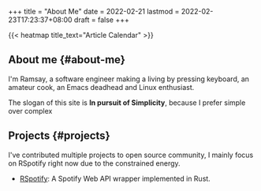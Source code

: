 +++
title = "About Me"
date = 2022-02-21
lastmod = 2022-02-23T17:23:37+08:00
draft = false
+++

{{< heatmap title_text="Article Calendar" >}}

## About me {#about-me}

I'm Ramsay, a software engineer making a living by pressing keyboard, an amateur cook, an Emacs deadhead and Linux enthusiast.

The slogan of this site is ****In pursuit of Simplicity****, because I prefer simple over complex

## Projects {#projects}

I've contributed multiple projects to open source community, I mainly focus on RSpotify right now due to the constrained energy.

-   [RSpotify](<https://github.com/ramsayleung/rspotify>): A Spotify Web API wrapper implemented in Rust.
